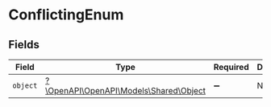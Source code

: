 # ConflictingEnum


## Fields

| Field                                                                   | Type                                                                    | Required                                                                | Description                                                             |
| ----------------------------------------------------------------------- | ----------------------------------------------------------------------- | ----------------------------------------------------------------------- | ----------------------------------------------------------------------- |
| `object`                                                                | [?\OpenAPI\OpenAPI\Models\Shared\Object](../../Models/Shared/Object.md) | :heavy_minus_sign:                                                      | N/A                                                                     |